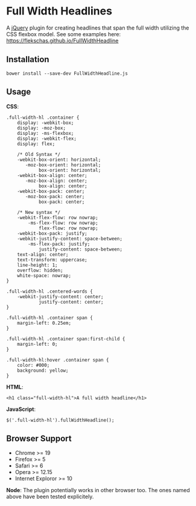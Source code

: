 # Full Width Headlines
A [jQuery][jq] plugin for creating headlines that span the full width utilizing the CSS flexbox model. See some examples here: https://flekschas.github.io/FullWidthHeadline

## Installation

```
bower install --save-dev FullWidthHeadline.js
```

## Usage

**CSS**:

```
.full-width-hl .container {
    display: -webkit-box;
    display: -moz-box;
    display: -ms-flexbox;
    display: -webkit-flex;
    display: flex;

    /* Old Syntax */
    -webkit-box-orient: horizontal;
       -moz-box-orient: horizontal;
            box-orient: horizontal;
    -webkit-box-align: center;
       -moz-box-align: center;
            box-align: center;
    -webkit-box-pack: center;
       -moz-box-pack: center;
            box-pack: center;

    /* New syntax */
    -webkit-flex-flow: row nowrap;
        -ms-flex-flow: row nowrap;
            flex-flow: row nowrap;
    -webkit-box-pack: justify;
    -webkit-justify-content: space-between;
        -ms-flex-pack: justify;
            justify-content: space-between;
    text-align: center;
    text-transform: uppercase;
    line-height: 1;
    overflow: hidden;
    white-space: nowrap;
}

.full-width-hl .centered-words {
    -webkit-justify-content: center;
            justify-content: center;
}

.full-width-hl .container span {
    margin-left: 0.25em;
}

.full-width-hl .container span:first-child {
    margin-left: 0;
}

.full-width-hl:hover .container span {
    color: #000;
    background: yellow;
}
```

**HTML**:

```
<h1 class="full-width-hl">A full width headline</h1>
```

**JavaScript**:

```
$('.full-width-hl').fullWidthHeadline();
```

## Browser Support

* Chrome >= 19
* Firefox >= 5
* Safari >= 6
* Opera >= 12.15
* Internet Exploror >= 10

**Node**: The plugin potentially works in other browser too. The ones named above have been tested explicitely.

[jq]: https://jquery.com/
